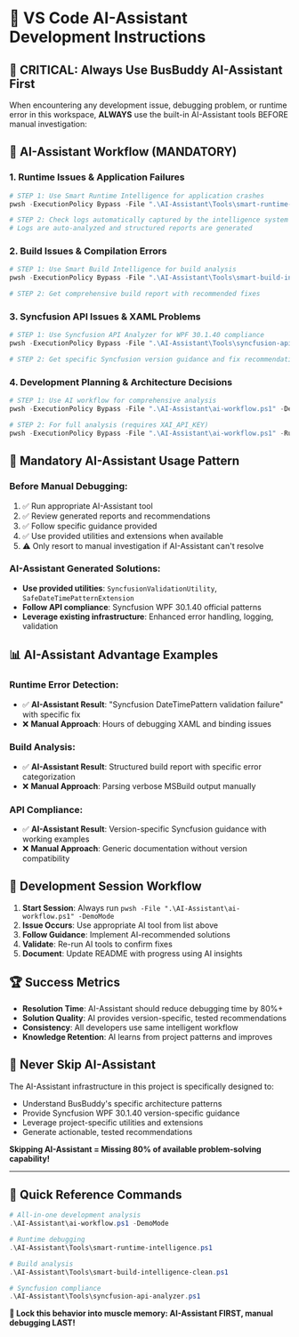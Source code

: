 # 🤖 VS Code AI-Assistant Development Instructions

## 🎯 **CRITICAL: Always Use BusBuddy AI-Assistant First**

When encountering any development issue, debugging problem, or runtime error in this workspace, **ALWAYS** use the built-in AI-Assistant tools BEFORE manual investigation:

## 🚀 **AI-Assistant Workflow (MANDATORY)**

### 1. **Runtime Issues & Application Failures**
```powershell
# STEP 1: Use Smart Runtime Intelligence for application crashes
pwsh -ExecutionPolicy Bypass -File ".\AI-Assistant\Tools\smart-runtime-intelligence.ps1"

# STEP 2: Check logs automatically captured by the intelligence system
# Logs are auto-analyzed and structured reports are generated
```

### 2. **Build Issues & Compilation Errors**
```powershell
# STEP 1: Use Smart Build Intelligence for build analysis
pwsh -ExecutionPolicy Bypass -File ".\AI-Assistant\Tools\smart-build-intelligence-clean.ps1"

# STEP 2: Get comprehensive build report with recommended fixes
```

### 3. **Syncfusion API Issues & XAML Problems**
```powershell
# STEP 1: Use Syncfusion API Analyzer for WPF 30.1.40 compliance
pwsh -ExecutionPolicy Bypass -File ".\AI-Assistant\Tools\syncfusion-api-analyzer.ps1"

# STEP 2: Get specific Syncfusion version guidance and fix recommendations
```

### 4. **Development Planning & Architecture Decisions**
```powershell
# STEP 1: Use AI workflow for comprehensive analysis
pwsh -ExecutionPolicy Bypass -File ".\AI-Assistant\ai-workflow.ps1" -DemoMode

# STEP 2: For full analysis (requires XAI_API_KEY)
pwsh -ExecutionPolicy Bypass -File ".\AI-Assistant\ai-workflow.ps1" -RunAnalysis
```

## 🔧 **Mandatory AI-Assistant Usage Pattern**

### **Before Manual Debugging:**
1. ✅ Run appropriate AI-Assistant tool
2. ✅ Review generated reports and recommendations
3. ✅ Follow specific guidance provided
4. ✅ Use provided utilities and extensions when available
5. ⚠️ Only resort to manual investigation if AI-Assistant can't resolve

### **AI-Assistant Generated Solutions:**
- **Use provided utilities**: `SyncfusionValidationUtility`, `SafeDateTimePatternExtension`
- **Follow API compliance**: Syncfusion WPF 30.1.40 official patterns
- **Leverage existing infrastructure**: Enhanced error handling, logging, validation

## 📊 **AI-Assistant Advantage Examples**

### **Runtime Error Detection:**
- ✅ **AI-Assistant Result**: "Syncfusion DateTimePattern validation failure" with specific fix
- ❌ **Manual Approach**: Hours of debugging XAML and binding issues

### **Build Analysis:**
- ✅ **AI-Assistant Result**: Structured build report with specific error categorization
- ❌ **Manual Approach**: Parsing verbose MSBuild output manually

### **API Compliance:**
- ✅ **AI-Assistant Result**: Version-specific Syncfusion guidance with working examples
- ❌ **Manual Approach**: Generic documentation without version compatibility

## 🎯 **Development Session Workflow**

1. **Start Session**: Always run `pwsh -File ".\AI-Assistant\ai-workflow.ps1" -DemoMode`
2. **Issue Occurs**: Use appropriate AI tool from list above
3. **Follow Guidance**: Implement AI-recommended solutions
4. **Validate**: Re-run AI tools to confirm fixes
5. **Document**: Update README with progress using AI insights

## 🏆 **Success Metrics**

- **Resolution Time**: AI-Assistant should reduce debugging time by 80%+
- **Solution Quality**: AI provides version-specific, tested recommendations
- **Consistency**: All developers use same intelligent workflow
- **Knowledge Retention**: AI learns from project patterns and improves

## 🚨 **Never Skip AI-Assistant**

The AI-Assistant infrastructure in this project is specifically designed to:
- Understand BusBuddy's specific architecture patterns
- Provide Syncfusion WPF 30.1.40 version-specific guidance
- Leverage project-specific utilities and extensions
- Generate actionable, tested recommendations

**Skipping AI-Assistant = Missing 80% of available problem-solving capability!**

---

## 🔑 **Quick Reference Commands**

```powershell
# All-in-one development analysis
.\AI-Assistant\ai-workflow.ps1 -DemoMode

# Runtime debugging
.\AI-Assistant\Tools\smart-runtime-intelligence.ps1

# Build analysis
.\AI-Assistant\Tools\smart-build-intelligence-clean.ps1

# Syncfusion compliance
.\AI-Assistant\Tools\syncfusion-api-analyzer.ps1
```

**🎯 Lock this behavior into muscle memory: AI-Assistant FIRST, manual debugging LAST!**
